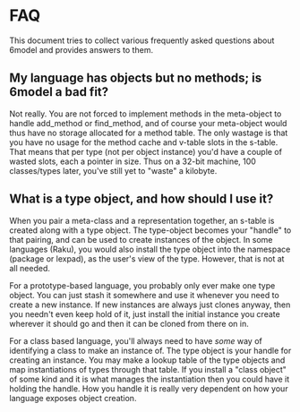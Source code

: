 # FAQ
This document tries to collect various frequently asked questions
about 6model and provides answers to them.

## My language has objects but no methods; is 6model a bad fit?
Not really. You are not forced to implement methods in the
meta-object to handle add_method or find_method, and of course your
meta-object would thus have no storage allocated for a method table.
The only wastage is that you have no usage for the method cache
and v-table slots in the s-table. That means that per type (not
per object instance) you'd have a couple of wasted slots, each a
pointer in size. Thus on a 32-bit machine, 100 classes/types later,
you've still yet to "waste" a kilobyte.

## What is a type object, and how should I use it?
When you pair a meta-class and a representation together, an s-table
is created along with a type object. The type-object becomes your
"handle" to that pairing, and can be used to create instances of
the object. In some languages (Raku), you would also install the
type object into the namespace (package or lexpad), as the user's
view of the type. However, that is not at all needed.

For a prototype-based language, you probably only ever make one
type object. You can just stash it somewhere and use it whenever
you need to create a new instance. If new instances are always just
clones anyway, then you needn't even keep hold of it, just install
the initial instance you create wherever it should go and then it
can be cloned from there on in.

For a class based language, you'll always need to have *some* way
of identifying a class to make an instance of. The type object is
your handle for creating an instance. You may make a lookup table
of the type objects and map instantiations of types through that
table. If you install a "class object" of some kind and it is what
manages the instantiation then you could have it holding the handle.
How you handle it is really very dependent on how your language
exposes object creation.

